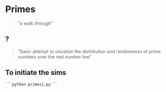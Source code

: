 # Primes
>"a walk through"
## **?**
>"Basic attempt to visualize the distribution and randomness of prime numbers over the real number line"
## To initiate the sims
	```python primes1.py```